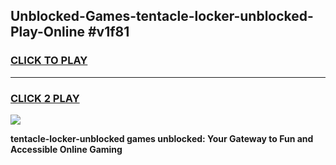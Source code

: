 
## Unblocked-Games-tentacle-locker-unblocked-Play-Online #v1f81
<h3>
<a href="https://news.freeplayer.one?title=tentacle-locker-unblocked&ref=3">CLICK TO PLAY</a></h3>
<hr>

<h3>
<a href="https://news.freeplayer.one?title=tentacle-locker-unblocked&ref=3">CLICK 2 PLAY</a>
  
</h3>

<a href="https://news.freeplayer.one?title=tentacle-locker-unblocked&ref=3"><img src="https://clearcache.store/games.png"></a>


**tentacle-locker-unblocked games unblocked: Your Gateway to Fun and Accessible Online Gaming**
